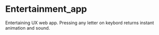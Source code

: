 # Entertainment_app

Entertaining UX web app.
Pressing any letter on keybord returns instant animation and sound.
